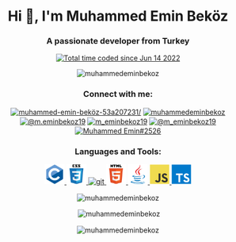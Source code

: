 <h1 align="center">Hi 👋, I'm Muhammed Emin Beköz</h1>
<h3 align="center">A passionate developer from Turkey</h3>
<p align="center"><a align="center" href="https://wakatime.com/@75ccd5a5-1a45-4cea-bfbe-a62c04d633b9"><img  src="https://wakatime.com/badge/user/75ccd5a5-1a45-4cea-bfbe-a62c04d633b9.svg" alt="Total time coded since Jun 14 2022" /></a> </p>
<p align="center"> <img src="https://komarev.com/ghpvc/?username=muhammedeminbekoz&label=Profile%20views&color=0e75b6&style=flat" alt="muhammedeminbekoz" /> </p>

<h3 align="center">Connect with me:</h3>
<p align="center">
<a href="https://linkedin.com/in/muhammed-emin-beköz-53a207231/" target="blank"><img align="center" src="https://raw.githubusercontent.com/rahuldkjain/github-profile-readme-generator/master/src/images/icons/Social/linked-in-alt.svg" alt="muhammed-emin-beköz-53a207231/" height="30" width="40" /></a>
<a href="https://stackoverflow.com/users/muhammedeminbekoz" target="blank"><img align="center" src="https://raw.githubusercontent.com/rahuldkjain/github-profile-readme-generator/master/src/images/icons/Social/stack-overflow.svg" alt="muhammedeminbekoz" height="30" width="40" /></a>
<a href="https://medium.com/@m.eminbekoz19" target="blank"><img align="center" src="https://raw.githubusercontent.com/rahuldkjain/github-profile-readme-generator/master/src/images/icons/Social/medium.svg" alt="@m.eminbekoz19" height="30" width="40" /></a>
<a href="https://www.hackerrank.com/m_eminbekoz19" target="blank"><img align="center" src="https://raw.githubusercontent.com/rahuldkjain/github-profile-readme-generator/master/src/images/icons/Social/hackerrank.svg" alt="m_eminbekoz19" height="30" width="40" /></a>
<a href="https://www.hackerearth.com/@m_eminbekoz19" target="blank"><img align="center" src="https://raw.githubusercontent.com/rahuldkjain/github-profile-readme-generator/master/src/images/icons/Social/hackerearth.svg" alt="@m_eminbekoz19" height="30" width="40" /></a>
<a href="https://discord.gg/Muhammed Emin#2526" target="blank"><img align="center" src="https://raw.githubusercontent.com/rahuldkjain/github-profile-readme-generator/master/src/images/icons/Social/discord.svg" alt="Muhammed Emin#2526" height="30" width="40" /></a>
</p>

<h3 align="center">Languages and Tools:</h3>
<p align="center"> <a href="https://www.cprogramming.com/" target="_blank" rel="noreferrer"> <img src="https://raw.githubusercontent.com/devicons/devicon/master/icons/c/c-original.svg" alt="c" width="40" height="40"/> </a> <a href="https://www.w3schools.com/css/" target="_blank" rel="noreferrer"> <img src="https://raw.githubusercontent.com/devicons/devicon/master/icons/css3/css3-original-wordmark.svg" alt="css3" width="40" height="40"/> </a> <a href="https://git-scm.com/" target="_blank" rel="noreferrer"> <img src="https://www.vectorlogo.zone/logos/git-scm/git-scm-icon.svg" alt="git" width="40" height="40"/> </a> <a href="https://www.w3.org/html/" target="_blank" rel="noreferrer"> <img src="https://raw.githubusercontent.com/devicons/devicon/master/icons/html5/html5-original-wordmark.svg" alt="html5" width="40" height="40"/> </a> <a href="https://www.java.com" target="_blank" rel="noreferrer"> <img src="https://raw.githubusercontent.com/devicons/devicon/master/icons/java/java-original.svg" alt="java" width="40" height="40"/> </a> <a href="https://developer.mozilla.org/en-US/docs/Web/JavaScript" target="_blank" rel="noreferrer"> <img src="https://raw.githubusercontent.com/devicons/devicon/master/icons/javascript/javascript-original.svg" alt="javascript" width="40" height="40"/> </a> <a href="https://www.typescriptlang.org/" target="_blank" rel="noreferrer"> <img src="https://raw.githubusercontent.com/devicons/devicon/master/icons/typescript/typescript-original.svg" alt="typescript" width="40" height="40"/> </a> </p>

<p align="center"><img align="center" src="https://github-readme-stats.vercel.app/api/top-langs?username=muhammedeminbekoz&show_icons=true&locale=en&layout=compact&theme=tokyonight" alt="muhammedeminbekoz" /></p>

<p align="center">&nbsp;<img align="center" src="https://github-readme-stats.vercel.app/api?username=muhammedeminbekoz&show_icons=true&locale=en&theme=tokyonight" alt="muhammedeminbekoz" /></p>

<p align="center"><img align="center" src="https://github-readme-streak-stats.herokuapp.com/?user=muhammedeminbekoz&&theme=tokyonight" alt="muhammedeminbekoz" /></p>
